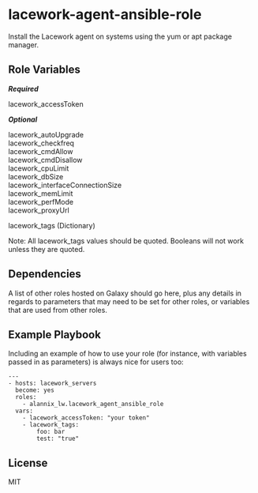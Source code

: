 # lacework-agent-ansible-role

Install the Lacework agent on systems using the yum or apt package manager.

## Role Variables

**_Required_**

lacework_accessToken

**_Optional_**

lacework_autoUpgrade\
lacework_checkfreq\
lacework_cmdAllow\
lacework_cmdDisallow\
lacework_cpuLimit\
lacework_dbSize\
lacework_interfaceConnectionSize\
lacework_memLimit\
lacework_perfMode\
lacework_proxyUrl

lacework_tags (Dictionary)

Note: All lacework_tags values should be quoted. Booleans will not work unless they are quoted.

## Dependencies

A list of other roles hosted on Galaxy should go here, plus any details in regards to parameters that may need to be set for other roles, or variables that are used from other roles.

## Example Playbook

Including an example of how to use your role (for instance, with variables passed in as parameters) is always nice for users too:

    ---
    - hosts: lacework_servers
      become: yes
      roles:
        - alannix_lw.lacework_agent_ansible_role
      vars:
        - lacework_accessToken: "your token"
        - lacework_tags:
            foo: bar
            test: "true"

## License

MIT
